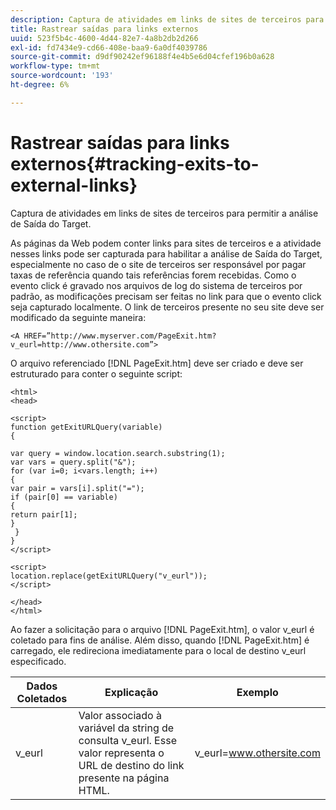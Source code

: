 ```yaml
---
description: Captura de atividades em links de sites de terceiros para permitir a análise de Saída do Target.
title: Rastrear saídas para links externos
uuid: 523f5b4c-4600-4d44-82e7-4a8b2db2d266
exl-id: fd7434e9-cd66-408e-baa9-6a0df4039786
source-git-commit: d9df90242ef96188f4e4b5e6d04cfef196b0a628
workflow-type: tm+mt
source-wordcount: '193'
ht-degree: 6%

---
```


# Rastrear saídas para links externos{#tracking-exits-to-external-links}

Captura de atividades em links de sites de terceiros para permitir a análise de Saída do Target.

As páginas da Web podem conter links para sites de terceiros e a atividade nesses links pode ser capturada para habilitar a análise de Saída do Target, especialmente no caso de o site de terceiros ser responsável por pagar taxas de referência quando tais referências forem recebidas. Como o evento click é gravado nos arquivos de log do sistema de terceiros por padrão, as modificações precisam ser feitas no link para que o evento click seja capturado localmente. O link de terceiros presente no seu site deve ser modificado da seguinte maneira:

```
<A HREF=”http://www.myserver.com/PageExit.htm?v_eurl=http://www.othersite.com”>
```

O arquivo referenciado [!DNL PageExit.htm] deve ser criado e deve ser estruturado para conter o seguinte script:

```
<html> 
<head> 
 
<script> 
function getExitURLQuery(variable) 
{ 
 
var query = window.location.search.substring(1); 
var vars = query.split("&"); 
for (var i=0; i<vars.length; i++) 
{ 
var pair = vars[i].split("="); 
if (pair[0] == variable) 
{ 
return pair[1]; 
} 
 }  
} 
</script> 
 
<script> 
location.replace(getExitURLQuery("v_eurl")); 
</script>  
 
</head> 
</html>
```

Ao fazer a solicitação para o arquivo [!DNL PageExit.htm], o valor v_eurl é coletado para fins de análise. Além disso, quando [!DNL PageExit.htm] é carregado, ele redireciona imediatamente para o local de destino v_eurl especificado.

| Dados Coletados | Explicação | Exemplo |
|---|---|---|
| v_eurl | Valor associado à variável da string de consulta v_eurl. Esse valor representa o URL de destino do link presente na página HTML. | v_eurl=www.othersite.com |

